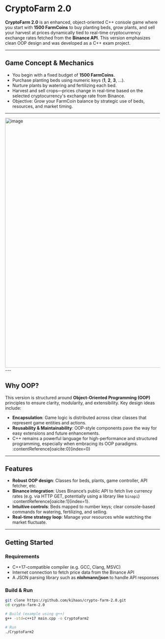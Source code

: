 # CryptoFarm 2.0

**CryptoFarm 2.0** is an enhanced, object-oriented C++ console game where you start with **1500 FarmCoins** to buy planting beds, grow plants, and sell your harvest at prices dynamically tied to real-time cryptocurrency exchange rates fetched from the **Binance API**. This version emphasizes clean OOP design and was developed as a C++ exam project.

---

##  Game Concept & Mechanics

- You begin with a fixed budget of **1500 FarmCoins**.
- Purchase planting beds using numeric keys (**1**, **2**, **3**, ...).
- Nurture plants by watering and fertilizing each bed.
- Harvest and sell crops—prices change in real-time based on the selected cryptocurrency's exchange rate from Binance.
- Objective: Grow your FarmCoin balance by strategic use of beds, resources, and market timing.

---
<img width="1186" height="814" alt="image" src="https://github.com/user-attachments/assets/37daa0a9-7d51-4094-8466-9e6a156fee5d" />
---

##  Why OOP?

This version is structured around **Object-Oriented Programming (OOP)** principles to ensure clarity, modularity, and extensibility. Key design ideas include:

- **Encapsulation**: Game logic is distributed across clear classes that represent game entities and actions.
- **Reusability & Maintainability**: OOP-style components pave the way for easy extensions and future enhancements.
- C++ remains a powerful language for high-performance and structured programming, especially when embracing its OOP paradigms. :contentReference[oaicite:0]{index=0}

---

##  Features

- **Robust OOP design**: Classes for beds, plants, game controller, API fetcher, etc.
- **Binance integration**: Uses Binance’s public API to fetch live currency rates (e.g. via HTTP GET, potentially using a library like `binapi`) :contentReference[oaicite:1]{index=1}.
- **Intuitive controls**: Beds mapped to number keys; clear console-based commands for watering, fertilizing, and selling.
- **Real-time strategy loop**: Manage your resources while watching the market fluctuate.

---

##  Getting Started

### Requirements

- C++17-compatible compiler (e.g. GCC, Clang, MSVC)
- Internet connection to fetch price data from the Binance API
- A JSON parsing library such as **nlohmann/json** to handle API responses

### Build & Run

```bash
git clone https://github.com/kihaas/crypto-farm-2.0.git
cd crypto-farm-2.0

# Build (example using g++)
g++ -std=c++17 main.cpp -o CryptoFarm2

# Run
./CryptoFarm2


